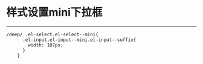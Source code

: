 # 样式设置mini下拉框
---
```
/deep/ .el-select.el-select--mini{
      .el-input.el-input--mini.el-input--suffix{
        width: 107px;
      }
    }

```
